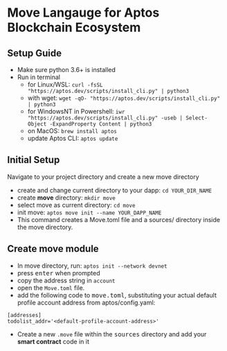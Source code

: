 # Move Langauge for Aptos Blockchain Ecosystem

## Setup Guide
+ Make sure python 3.6+ is installed
+ Run in terminal
    + for Linux/WSL: ```curl -fsSL "https://aptos.dev/scripts/install_cli.py" | python3```
    + with wget: ```wget -qO- "https://aptos.dev/scripts/install_cli.py" | python3```
    + for WindowsNT in Powershell: ```iwr "https://aptos.dev/scripts/install_cli.py" -useb | Select-Object -ExpandProperty Content | python3```
    + on MacOS: ```brew install aptos```
    + update Aptos CLI: ```aptos update```


## Initial Setup
Navigate to your project directory and create a new move directory

+ create and change current directory to your dapp: ```cd YOUR_DIR_NAME```
+ create **move** directory: ```mkdir move```
+ select move as current directory: ```cd move```
+ init move: ```aptos move init --name YOUR_DAPP_NAME```
+ This command creates a Move.toml file and a sources/ directory inside the move directory.

## Create move module
+ In move directory, run: ```aptos init --network devnet```
+ press <kbd>enter</kbd> when prompted
+ copy the address string in ```account```
+ open the ```Move.toml``` file.
+ add the following code to <kbd>move.toml</kbd>, substituting your actual default profile account address from aptos/config.yaml:
```move
[addresses]
todolist_addr='<default-profile-account-address>'
```
+ Create a new ```.move``` file within the <kbd>sources</kbd> directory and add your **smart contract** code in it

